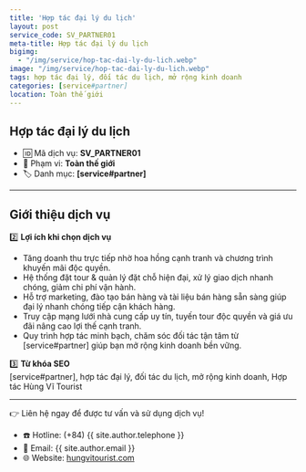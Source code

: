 ```yaml
---
title: 'Hợp tác đại lý du lịch'
layout: post
service_code: SV_PARTNER01
meta-title: Hợp tác đại lý du lịch
bigimg:
  - "/img/service/hop-tac-dai-ly-du-lich.webp"
image: "/img/service/hop-tac-dai-ly-du-lich.webp"
tags: hợp tác đại lý, đối tác du lịch, mở rộng kinh doanh
categories: [service#partner]
location: Toàn thế giới
---
```


## Hợp tác đại lý du lịch

- 🆔 Mã dịch vụ: **SV_PARTNER01**
- 📍 Phạm vi: **Toàn thế giới**
- 🏷️ Danh mục: **[service#partner]**

---

## Giới thiệu dịch vụ

2️⃣ **Lợi ích khi chọn dịch vụ**  
- Tăng doanh thu trực tiếp nhờ hoa hồng cạnh tranh và chương trình khuyến mãi độc quyền.  
- Hệ thống đặt tour & quản lý đặt chỗ hiện đại, xử lý giao dịch nhanh chóng, giảm chi phí vận hành.  
- Hỗ trợ marketing, đào tạo bán hàng và tài liệu bán hàng sẵn sàng giúp đại lý nhanh chóng tiếp cận khách hàng.  
- Truy cập mạng lưới nhà cung cấp uy tín, tuyến tour độc quyền và giá ưu đãi nâng cao lợi thế cạnh tranh.  
- Quy trình hợp tác minh bạch, chăm sóc đối tác tận tâm từ [service#partner] giúp bạn mở rộng kinh doanh bền vững.

3️⃣ **Từ khóa SEO**  
[service#partner], hợp tác đại lý, đối tác du lịch, mở rộng kinh doanh, Hợp tác Hùng Vĩ Tourist

---

👉 Liên hệ ngay để được tư vấn và sử dụng dịch vụ!

- ☎️ Hotline: (+84) {{ site.author.telephone }}
- 📧 Email: {{ site.author.email }}
- 🌐 Website: [hungvitourist.com](https://hungvitourist.com)

